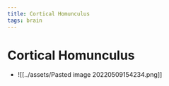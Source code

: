 ```yaml
---
title: Cortical Homunculus
tags: brain
---
```


# Cortical Homunculus
- ![[../assets/Pasted image 20220509154234.png]]
















































